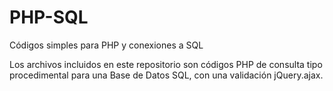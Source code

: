 # PHP-SQL
Códigos simples para PHP y conexiones a SQL

Los archivos incluidos en este repositorio son códigos PHP de consulta tipo procedimental para una Base de Datos SQL, con una validación jQuery.ajax.
